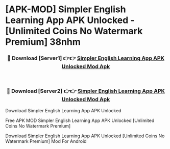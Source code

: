 # [APK-MOD] Simpler  English Learning App APK Unlocked - [Unlimited Coins No Watermark Premium] 38nhm



<div align="center">
<h3>🔴 Download [Server1] 👉👉 <a href="https://momento.my/?title=Simpler__English_Learning_App_APK_Unlocked">Simpler  English Learning App APK Unlocked Mod Apk</a></h3><br>

<h3>🔴 Download [Server2] 👉👉 <a href="https://momento.my/?title=Simpler__English_Learning_App_APK_Unlocked">Simpler  English Learning App APK Unlocked Mod Apk</a></h3>
</div>



Download Simpler  English Learning App APK Unlocked 

Free APK MOD Simpler  English Learning App APK Unlocked [Unlimited Coins No Watermark Premium]

Download Simpler  English Learning App APK Unlocked [Unlimited Coins No Watermark Premium] Mod For Android
